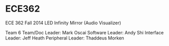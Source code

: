 ECE362
======

ECE 362 Fall 2014
LED Infinity Mirror (Audio Visualizer)

Team 6
Team/Doc Leader: Mark Oscai
Software Leader: Andy Shi
Interface Leader: Jeff Heath
Peripheral Leader: Thaddeus Morken
